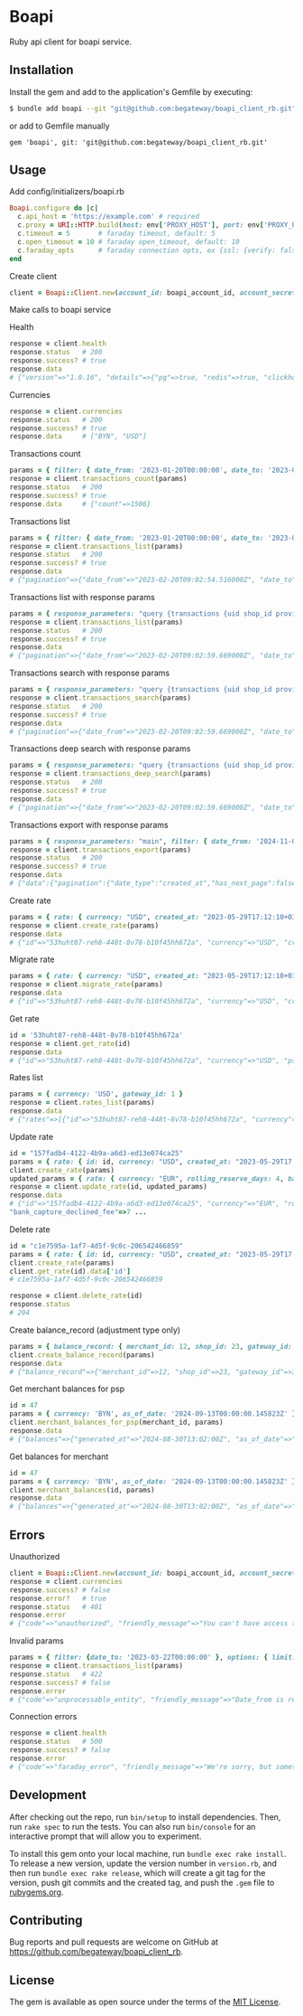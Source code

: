 # Boapi

Ruby api client for boapi service.

## Installation

Install the gem and add to the application's Gemfile by executing:

```sh
$ bundle add boapi --git "git@github.com:begateway/boapi_client_rb.git"
```

or add to Gemfile manually

```
gem 'boapi', git: 'git@github.com:begateway/boapi_client_rb.git'
```

## Usage

Add config/initializers/boapi.rb

```ruby
Boapi.configure do |c|
  c.api_host = 'https://example.com' # required
  c.proxy = URI::HTTP.build(host: env['PROXY_HOST'], port: env['PROXY_PORT']).to_s # optional
  c.timeout = 5       # faraday timeout, default: 5
  c.open_timeout = 10 # faraday open_timeout, default: 10
  c.faraday_opts      # faraday connection opts, ex {ssl: {verify: false}}, default: {}
end
```

Create client

```ruby
client = Boapi::Client.new(account_id: boapi_account_id, account_secret: boapi_account_secret)
```

Make calls to boapi service

Health

```ruby
response = client.health
response.status   # 200
response.success? # true
response.data
# {"version"=>"1.0.16", "details"=>{"pg"=>true, "redis"=>true, "clickhouse"=>true, "rabbitmq"=>true}, "commit"=>"78dhdo8fd92v9499affw357dr8cd9g9vr71f84f4", "healthy"=>true}
```

Currencies

```ruby
response = client.currencies
response.status   # 200
response.success? # true
response.data     # ["BYN", "USD"]
```

Transactions count

```ruby
params = { filter: { date_from: '2023-01-20T00:00:00', date_to: '2023-03-22T00:00:00' } }
response = client.transactions_count(params)
response.status   # 200
response.success? # true
response.data     # {"count"=>1506}
```

Transactions list

```ruby
params = { filter: { date_from: '2023-01-20T00:00:00', date_to: '2023-03-22T00:00:00' }, options: { limit: 1 } }
response = client.transactions_list(params)
response.status   # 200
response.success? # true
response.data
# {"pagination"=>{"date_from"=>"2023-02-20T09:02:54.516000Z", "date_to"=>"2023-02-20T09:02:54.516000Z", "date_type"=>"created_at", "has_next_page"=>true, "next_date"=>"2023-02-20T09:36:15.175000Z"}, "transactions"=>[{"amount"=>123, "created_at"=>"2023-02-270T09:12:54.516000Z", "currency"=>"trx_cur", "merchant_id"=>123, "paid_at"=>"2023-02-12T09:02:59.669000Z", "shop_id"=>123, "status"=>"trx_status", "type"=>"trx_type", "uid"=>"xxxxxxx-fa21-xxxx-xxxx-xxxxeec8661f"}
```

Transactions list with response params

```ruby
params = { response_parameters: "query {transactions {uid shop_id provider_raw { ref_id } } }", filter: { date_from: '2023-01-20T00:00:00', date_to: '2023-03-22T00:00:00', date_type: 'paid_at' }, options: { limit: 1, time_zone: 'Europe/Berlin' } }
response = client.transactions_list(params)
response.status   # 200
response.success? # true
response.data
# {"pagination"=>{"date_from"=>"2023-02-20T09:02:59.669000Z", "date_to"=>"2023-02-20T09:02:59.669000Z", "date_type"=>"paid_at", "has_next_page"=>true, "next_date"=>"2023-02-20T09:36:15.994000Z"}, "transactions"=>[{"paid_at"=>"2023-02-20T09:12:34.567000Z", "provider_raw"=>{"ref_id"=>nil}, "shop_id"=>123, "uid"=>"e4800e1b-xxxx-xxxx-ae25-16f1xxxx661f"}]}
```

Transactions search with response params

```ruby
params = { response_parameters: "query {transactions {uid shop_id provider_raw { ref_id } } }", filter: { date_from: '2023-01-20T00:00:00', date_to: '2023-03-22T00:00:00', date_type: 'paid_at' }, options: { limit: 1, time_zone: 'Europe/Berlin' } }
response = client.transactions_search(params)
response.status   # 200
response.success? # true
response.data
# {"pagination"=>{"date_from"=>"2023-02-20T09:02:59.669000Z", "date_to"=>"2023-02-20T09:02:59.669000Z", "date_type"=>"paid_at", "has_next_page"=>true, "next_date"=>"2023-02-20T09:36:15.994000Z"}, "transactions"=>[{"paid_at"=>"2023-02-20T09:12:34.567000Z", "provider_raw"=>{"ref_id"=>nil}, "shop_id"=>123, "uid"=>"e4800e1b-xxxx-xxxx-ae25-16f1xxxx661f"}]}
```

Transactions deep search with response params

```ruby
params = { response_parameters: "query {transactions {uid shop_id provider_raw { ref_id } } }", filter: { date_from: '2023-01-20T00:00:00', date_to: '2023-03-22T00:00:00', date_type: 'paid_at' }, options: { limit: 1, time_zone: 'Europe/Berlin' } }
response = client.transactions_deep_search(params)
response.status   # 200
response.success? # true
response.data
# {"pagination"=>{"date_from"=>"2023-02-20T09:02:59.669000Z", "date_to"=>"2023-02-20T09:02:59.669000Z", "date_type"=>"paid_at", "has_next_page"=>true, "next_date"=>"2023-02-20T09:36:15.994000Z"}, "transactions"=>[{"paid_at"=>"2023-02-20T09:12:34.567000Z", "provider_raw"=>{"ref_id"=>nil}, "shop_id"=>123, "uid"=>"e4800e1b-xxxx-xxxx-ae25-16f1xxxx661f"}]}
```

Transactions export with response params

```ruby
params = { response_parameters: "main", filter: { date_from: '2024-11-01T00:00:00.000000', date_to: '2024-11-02T00:00:00.000000', date_type: 'created_at', type: 'p2p' }, options: { limit: 1, sort_direction: 'desc' } }
response = client.transactions_export(params)
response.status   # 200
response.success? # true
response.data
# {"data":{"pagination":{"date_type":"created_at","has_next_page":false,"date_from":"2024-11-01T08:58:46.705000Z","date_to":"2024-11-01T08:58:46.705000Z","uid_from":"6ca3d635-6841-4ac9-b583-a3bf0eafc160","uid_to":"6ca3d635-6841-4ac9-b583-a3bf0eafc160"},"transactions":[{"amount":100,"closed_at":null,"code":"S.0000","converted_amount":null,"converted_currency":null,"created_at":"2024-11-01T08:58:46.705000Z","currency":"BYN","description":"Testtransactionp2psLAA","expired_at":null,"fraud":"","friendly_message":"Транзакцияпроведенауспешно.","language":"ru","manually_corrected_at":null,"merchant_id":55,"message":"Successfullyprocessed","paid_at":"2024-11-01T08:58:50.589000Z","parent_uid":null,"product_id":null,"reason":null,"recurring_type":null,"settled_at":null,"shop_id":1990,"status":"successful","subscription_id":null,"test":false,"tracking_id":"tracking_id_000","type":"p2p","uid":"6ca3d635-6841-4ac9-b583-a3bf0eafc160","updated_at":"2024-11-01T08:58:50.644000Z"}]}}
```

Create rate

```ruby
params = { rate: { currency: "USD", created_at: "2023-05-29T17:12:10+03:00", apply_from: "2023-05-28T16:00:00+03:00", gateway_id: 1, rolling_reserve_days: 3 } }
response = client.create_rate(params)
response.data
# {"id"=>"53huht87-reh8-448t-8v78-b10f45hh672a", "currency"=>"USD", "created_at"=>"2023-05-29T14:12:10.000000Z", "gateway_id"=>1, "apply_from"=>"2023-05-28T13:00:00.000000Z", "rolling_reserve_days"=>3, "psp_capture_declined_fee"=>0 ...
```

Migrate rate

```ruby
params = { rate: { currency: "USD", created_at: "2023-05-29T17:12:10+03:00", apply_from: "2023-05-28T16:00:00+03:00", gateway_id: 1, rolling_reserve_days: 3 } }
response = client.migrate_rate(params)
response.data
# {"id"=>"53huht87-reh8-448t-8v78-b10f45hh672a", "currency"=>"USD", "created_at"=>"2023-05-29T14:12:10.000000Z", "gateway_id"=>1, "apply_from"=>"2023-05-28T13:00:00.000000Z", "rolling_reserve_days"=>3, "psp_capture_declined_fee"=>0 ...
```

Get rate

```ruby
id = '53huht87-reh8-448t-8v78-b10f45hh672a'
response = client.get_rate(id)
response.data
# {"id"=>"53huht87-reh8-448t-8v78-b10f45hh672a", "currency"=>"USD", "psp_capture_declined_fee"=>0, "psp_capture_max_commission"=>0, "psp_capture_min_commission"=>0, "psp_capture_successful_fee"=>0, "psp_void_declined_fee"=>0, "psp_void_max_commission"=>0, "psp_void_min_commission"=>0, "psp_void_successful_fee"=>0} ...
```

Rates list

```ruby
params = { currency: 'USD', gateway_id: 1 }
response = client.rates_list(params)
response.data
# {"rates"=>[{"id"=>"53huht87-reh8-448t-8v78-b10f45hh672a", "currency"=>"USD", "apply_from"=>"2023-05-28T13:00:00.000000Z"}, {"id"=>"7712h4sa-wl89-5i7i-96dy-e780921cra73", "currency"=>"USD", "apply_from"=>"2023-05-28T13:00:00.000000Z"}]}
```

Update rate

```ruby
id = "157fadb4-4122-4b9a-a6d3-ed13e074ca25"
params = { rate: { id: id, currency: "USD", created_at: "2023-05-29T17:12:10+03:00", apply_from: "2023-05-28T16:00:00+03:00", gateway_id: 1, rolling_reserve_days: 3 } }
client.create_rate(params)
updated_params = { rate: { currency: "EUR", rolling_reserve_days: 4, bank_capture_successful_rate: 1.75, bank_capture_declined_fee: 7 } }
response = client.update_rate(id, updated_params)
response.data
# {"id"=>"157fadb4-4122-4b9a-a6d3-ed13e074ca25", "currency"=>"EUR", "rolling_reserve_days"=>4, "bank_capture_successful_rate"=>"1.75",
"bank_capture_declined_fee"=>7 ...
```

Delete rate

```ruby
id = "c1e7595a-1af7-4d5f-9c0c-206542466859"
params = { rate: { id: id, currency: "USD", created_at: "2023-05-29T17:12:10+03:00", apply_from: "2023-05-28T16:00:00+03:00", gateway_id: 1, rolling_reserve_days: 3 } }
client.create_rate(params)
client.get_rate(id).data['id']
# c1e7595a-1af7-4d5f-9c0c-206542466859

response = client.delete_rate(id)
response.status
# 204
```

Create balance_record (adjustment type only)

```ruby
params = { balance_record: { merchant_id: 12, shop_id: 23, gateway_id: 34, type: 'adjustment', amount: 1000, currency: 'EUR', description: 'Balance debit', user_id: 45 } }
client.create_balance_record(params)
response.data
# {"balance_record"=>{"merchant_id"=>12, "shop_id"=>23, "gateway_id"=>34, "amount"=>1000, "currency"=>"EUR", "description"=>"[UserID:45] Balance debit", "type"=>"adjustment"}}
```

Get merchant balances for psp

```ruby
id = 47
params = { currency: 'BYN', as_of_date: '2024-09-13T00:00:00.145823Z' }
client.merchant_balances_for_psp(merchant_id, params)
response.data
# {"balances"=>{"generated_at"=>"2024-08-30T13:02:00Z", "as_of_date"=>"2024-09-13T00:00:00.145823Z", "currency"=>"BYN", "merchant"=>{"id"=>47, "company_name"=>"John Deere LTD" ...
```

Get balances for merchant

```ruby
id = 47
params = { currency: 'BYN', as_of_date: '2024-09-13T00:00:00.145823Z' }
client.merchant_balances(id, params)
response.data
# {"balances"=>{"generated_at"=>"2024-08-30T13:02:00Z", "as_of_date"=>"2024-09-13T00:00:00.145823Z", "currency"=>"BYN", "merchant"=>{"id"=>47, "company_name"=>"John Deere LTD" ...
```

## Errors

Unauthorized

```ruby
client = Boapi::Client.new(account_id: boapi_account_id, account_secret: wrong_boapi_account_secret)
response = client.currencies
response.success? # false
response.error?   # true
response.status   # 401
response.error
# {"code"=>"unauthorized", "friendly_message"=>"You can't have access to this area", "help"=>"https://doc.ecomcharge.com/codes/unauthorized", "message"=>"Unauthorized"}
```

Invalid params

```ruby
params = { filter: {date_to: '2023-03-22T00:00:00' }, options: { limit: 1 } }
response = client.transactions_list(params)
response.status   # 422
response.success? # false
response.error
# {"code"=>"unprocessable_entity", "friendly_message"=>"Date_from is required.", "help"=>"https://doc.ecomcharge.com/codes/unprocessable_entity", "message"=>"Unprocessable entity"}
```

Connection errors

```ruby
response = client.health
response.status   # 500
response.success? # false
response.error
# {"code"=>"faraday_error", "friendly_message"=>"We're sorry, but something went wrong", "message"=>"Failed to open TCP connection to https://example.com (getaddrinfo: nodename nor servname provided, or not known)"}
```

## Development

After checking out the repo, run `bin/setup` to install dependencies. Then, run `rake spec` to run the tests. You can also run `bin/console` for an interactive prompt that will allow you to experiment.

To install this gem onto your local machine, run `bundle exec rake install`. To release a new version, update the version number in `version.rb`, and then run `bundle exec rake release`, which will create a git tag for the version, push git commits and the created tag, and push the `.gem` file to [rubygems.org](https://rubygems.org).

## Contributing

Bug reports and pull requests are welcome on GitHub at https://github.com/begateway/boapi_client_rb.

## License

The gem is available as open source under the terms of the [MIT License](https://opensource.org/licenses/MIT).
